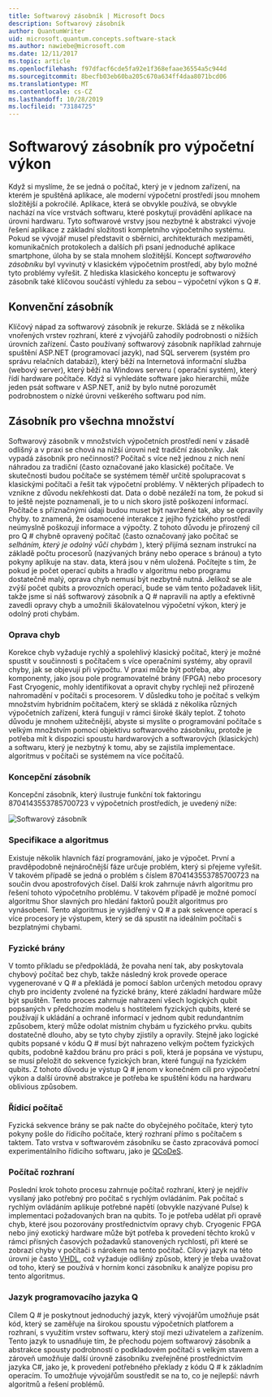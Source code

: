 ```yaml
---
title: Softwarový zásobník | Microsoft Docs
description: Softwarový zásobník
author: QuantumWriter
uid: microsoft.quantum.concepts.software-stack
ms.author: nawiebe@microsoft.com
ms.date: 12/11/2017
ms.topic: article
ms.openlocfilehash: f97dfacf6cde5fa92e1f368efaae36554a5c944d
ms.sourcegitcommit: 8becfb03eb60ba205c670a634ff4daa8071bcd06
ms.translationtype: MT
ms.contentlocale: cs-CZ
ms.lasthandoff: 10/28/2019
ms.locfileid: "73184725"
---
```

# <a name="software-stack-for-quantum-computing"></a>Softwarový zásobník pro výpočetní výkon
Když si myslíme, že se jedná o počítač, který je v jednom zařízení, na kterém je spuštěná aplikace, ale moderní výpočetní prostředí jsou mnohem složitější a pokročilé. Aplikace, která se obvykle používá, se obvykle nachází na více vrstvách softwaru, které poskytují provádění aplikace na úrovni hardwaru. Tyto softwarové vrstvy jsou nezbytné k abstrakci vývoje řešení aplikace z základní složitosti kompletního výpočetního systému. Pokud se vývojář musel představit o sběrnici, architekturách mezipaměti, komunikačních protokolech a dalších při psaní jednoduché aplikace smartphone, úloha by se stala mnohem složitější.  Koncept *softwarového zásobníku* byl vyvinutý v klasickém výpočetním prostředí, aby bylo možné tyto problémy vyřešit.  Z hlediska klasického konceptu je softwarový zásobník také klíčovou součástí výhledu za sebou – výpočetní výkon s Q #.

## <a name="conventional-stack"></a>Konvenční zásobník
Klíčový nápad za softwarový zásobník je rekurze.  Skládá se z několika vnořených vrstev rozhraní, které z vývojářů zahodily podrobnosti o nižších úrovních zařízení.  Často používaný softwarový zásobník například zahrnuje spuštění ASP.NET (programovací jazyk), nad SQL serverem (systém pro správu relačních databází), který běží na Internetová informační služba (webový server), který běží na Windows serveru ( operační systém), který řídí hardware počítače.  Když si vyhledáte software jako hierarchii, může jeden psát software v ASP.NET, aniž by bylo nutné porozumět podrobnostem o nízké úrovni veškerého softwaru pod ním.

## <a name="quantum-stack"></a>Zásobník pro všechna množství

Softwarový zásobník v množstvích výpočetních prostředí není v zásadě odlišný a v praxi se chová na nižší úrovni než tradiční zásobníky.  Jak vypadá zásobník pro nečinnosti?  Počítač s více než jednou z nich není náhradou za tradiční (často označované jako klasické) počítače.  Ve skutečnosti budou počítače se systémem téměř určitě spolupracovat s klasickými počítači a řešit tak výpočetní problémy.  V některých případech to vznikne z důvodu nekřehkosti dat.  Data o době nezáleží na tom, že pokud si to ještě nejste poznamenali, je to u nich skoro jistě poškození informací.  Počítače s příznačnými údaji budou muset být navržené tak, aby se opravily chyby. to znamená, že osamocené interakce z jejího fyzického prostředí neúmyslně poškozují informace a výpočty. Z tohoto důvodu je přirozený cíl pro Q # chybně opravený počítač (často označovaný jako počítač se *selháním, který je odolný vůči chybám* ), který přijímá seznam instrukcí na základě počtu procesorů (nazývaných brány nebo operace s bránou) a tyto pokyny aplikuje na stav. data, která jsou v něm uložená.  Počítejte s tím, že pokud je počet operací qubits a hradlo v algoritmu nebo programu dostatečně malý, oprava chyb nemusí být nezbytně nutná.  Jelikož se ale zvýší počet qubits a provozních operací, bude se vám tento požadavek lišit, takže jsme si náš softwarový zásobník a Q # napravili na aptly a efektivně zavedli opravy chyb a umožnili škálovatelnou výpočetní výkon, který je odolný proti chybám.

### <a name="error-correction"></a>Oprava chyb
Korekce chyb vyžaduje rychlý a spolehlivý klasický počítač, který je možné spustit v součinnosti s počítačem s více operačními systémy, aby opravil chyby, jak se objevují při výpočtu.  V praxi může být potřeba, aby komponenty, jako jsou pole programovatelné brány (FPGA) nebo procesory Fast Cryogenic, mohly identifikovat a opravit chyby rychleji než přirozeně nahromadění v počítači s procesorem.  V důsledku toho je počítač s velkým množstvím hybridním počítačem, který se skládá z několika různých výpočetních zařízení, která fungují v rámci široké škály teplot.  Z tohoto důvodu je mnohem užitečnější, abyste si myslíte o programování počítače s velkým množstvím pomocí objektivu softwarového zásobníku, protože je potřeba mít k dispozici spoustu hardwarových a softwarových (klasických) a softwaru, který je nezbytný k tomu, aby se zajistila implementace. algoritmus v počítači se systémem na více počítačů.

### <a name="quantum-conceptual-stack"></a>Koncepční zásobník
Koncepční zásobník, který ilustruje funkční tok faktoringu 8704143553785700723 v výpočetních prostředích, je uvedený níže:

![Softwarový zásobník](~/media/concepts_stack.png)

### <a name="specification-and-algorithm"></a>Specifikace a algoritmus
Existuje několik hlavních fází programování, jako je výpočet.  První a pravděpodobně nejnáročnější fáze určuje problém, který si přejeme vyřešit.  V takovém případě se jedná o problém s číslem 8704143553785700723 na součin dvou apostrofových čísel.  Další krok zahrnuje návrh algoritmu pro řešení tohoto výpočetního problému.  V takovém případě je možné pomocí algoritmu Shor slavných pro hledání faktorů použít algoritmus pro vynásobení.  Tento algoritmus je vyjádřený v Q # a pak sekvence operací s více procesory je výstupem, který se dá spustit na ideálním počítači s bezplatnými chybami.  

### <a name="physical-gates"></a>Fyzické brány
V tomto příkladu se předpokládá, že povaha není tak, aby poskytovala chybový počítač bez chyb, takže následný krok provede operace vygenerované v Q # a překládá je pomocí šablon určených metodou opravy chyb pro incidenty zvolené na fyzické brány, které základní hardware může být spuštěn.  Tento proces zahrnuje nahrazení všech logických qubit popsaných v předchozím modelu s hostitelem fyzických qubits, které se používají k ukládání a ochraně informací v jednom qubit redundantním způsobem, který může odolat místním chybám u fyzického prvku. qubits dostatečně dlouho, aby se tyto chyby zjistily a opravily.  Stejně jako logické qubits popsané v kódu Q # musí být nahrazeno velkým počtem fyzických qubits, podobně každou bránu pro práci s poli, která je popsána ve výstupu, se musí přeložit do sekvence fyzických bran, které fungují na fyzickém qubits.  Z tohoto důvodu je výstup Q # jenom v konečném cíli pro výpočetní výkon a další úrovně abstrakce je potřeba ke spuštění kódu na hardwaru oblivious způsobem.

### <a name="control-computer"></a>Řídicí počítač
Fyzická sekvence brány se pak načte do obyčejného počítače, který tyto pokyny pošle do řídicího počítače, který rozhraní přímo s počítačem s taktem.  Tato vrstva v softwarovém zásobníku se často zpracovává pomocí experimentálního řídicího softwaru, jako je [QCoDeS](http://qcodes.github.io/Qcodes/).

### <a name="interface-computer"></a>Počítač rozhraní
Poslední krok tohoto procesu zahrnuje počítač rozhraní, který je nejdřív vysílaný jako potřebný pro počítač s rychlým ovládáním. Pak počítač s rychlým ovládáním aplikuje potřebné napětí (obvykle nazývané Pulse) k implementaci požadovaných bran na qubits. To je potřeba udělat při opravě chyb, které jsou pozorovány prostřednictvím opravy chyb.  Cryogenic FPGA nebo jiný exotický hardware může být potřeba k provedení těchto kroků v rámci přísných časových požadavků stanovených rychlostí, při které se zobrazí chyby v počítači s nárokem na tento počítač.  Cílový jazyk na této úrovni je často [VHDL](https://en.wikipedia.org/wiki/VHDL), což vyžaduje odlišný způsob, který je třeba uvažovat od toho, který se používá v horním konci zásobníku k analýze popisu pro tento algoritmus.

### <a name="the-q-quantum-programming-language"></a>Jazyk programovacího jazyka Q #
Cílem Q # je poskytnout jednoduchý jazyk, který vývojářům umožňuje psát kód, který se zaměřuje na širokou spoustu výpočetních platforem a rozhraní, s využitím vrstev softwaru, který stojí mezi uživatelem a zařízením.  Tento jazyk to usnadňuje tím, že přechodu pojem softwarový zásobník a abstrakce spousty podrobností o podkladovém počítači s velkým stavem a zároveň umožňuje další úrovně zásobníku zveřejněné prostřednictvím jazyka C#, jako je, k provedení potřebného překlady z kódu Q # k základním operacím.  To umožňuje vývojářům soustředit se na to, co je nejlepší: návrh algoritmů a řešení problémů.
